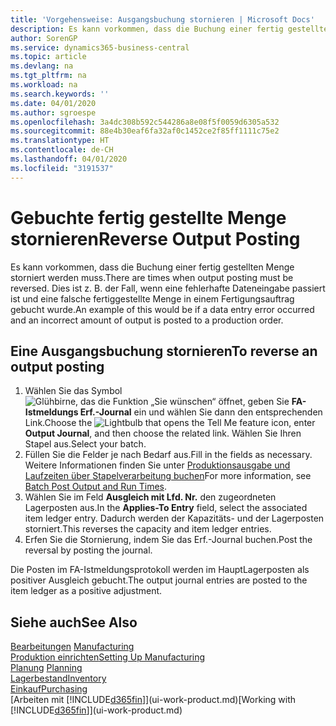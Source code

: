 ```yaml
---
title: 'Vorgehensweise: Ausgangsbuchung stornieren | Microsoft Docs'
description: Es kann vorkommen, dass die Buchung einer fertig gestellten Menge storniert werden muss. Dies ist z. B. der Fall, wenn eine fehlerhafte Dateneingabe passiert ist und eine falsche fertiggestellte Menge in einem Fertigungsauftrag gebucht wurde.
author: SorenGP
ms.service: dynamics365-business-central
ms.topic: article
ms.devlang: na
ms.tgt_pltfrm: na
ms.workload: na
ms.search.keywords: ''
ms.date: 04/01/2020
ms.author: sgroespe
ms.openlocfilehash: 3a4dc308b592c544286a8e08f5f0059d6305a532
ms.sourcegitcommit: 88e4b30eaf6fa32af0c1452ce2f85ff1111c75e2
ms.translationtype: HT
ms.contentlocale: de-CH
ms.lasthandoff: 04/01/2020
ms.locfileid: "3191537"
---
```

# <a name="reverse-output-posting"></a><span data-ttu-id="0bae1-104">Gebuchte fertig gestellte Menge stornieren</span><span class="sxs-lookup"><span data-stu-id="0bae1-104">Reverse Output Posting</span></span>
<span data-ttu-id="0bae1-105">Es kann vorkommen, dass die Buchung einer fertig gestellten Menge storniert werden muss.</span><span class="sxs-lookup"><span data-stu-id="0bae1-105">There are times when output posting must be reversed.</span></span> <span data-ttu-id="0bae1-106">Dies ist z. B. der Fall, wenn eine fehlerhafte Dateneingabe passiert ist und eine falsche fertiggestellte Menge in einem Fertigungsauftrag gebucht wurde.</span><span class="sxs-lookup"><span data-stu-id="0bae1-106">An example of this would be if a data entry error occurred and an incorrect amount of output is posted to a production order.</span></span>  

## <a name="to-reverse-an-output-posting"></a><span data-ttu-id="0bae1-107">Eine Ausgangsbuchung stornieren</span><span class="sxs-lookup"><span data-stu-id="0bae1-107">To reverse an output posting</span></span>  
1.  <span data-ttu-id="0bae1-108">Wählen Sie das Symbol ![Glühbirne, das die Funktion „Sie wünschen“ öffnet](media/ui-search/search_small.png "Tell Me-Funktion"), geben Sie **FA-Istmeldungs Erf.-Journal** ein und wählen Sie dann den entsprechenden Link.</span><span class="sxs-lookup"><span data-stu-id="0bae1-108">Choose the ![Lightbulb that opens the Tell Me feature](media/ui-search/search_small.png "Tell me what you want to do") icon, enter **Output Journal**, and then choose the related link.</span></span> <span data-ttu-id="0bae1-109">Wählen Sie Ihren Stapel aus.</span><span class="sxs-lookup"><span data-stu-id="0bae1-109">Select your batch.</span></span>  
2. <span data-ttu-id="0bae1-110">Füllen Sie die Felder je nach Bedarf aus.</span><span class="sxs-lookup"><span data-stu-id="0bae1-110">Fill in the fields as necessary.</span></span> <span data-ttu-id="0bae1-111">Weitere Informationen finden Sie unter [Produktionsausgabe und Laufzeiten über Stapelverarbeitung buchen](production-how-to-post-output-quantity.md)</span><span class="sxs-lookup"><span data-stu-id="0bae1-111">For more information, see [Batch Post Output and Run Times](production-how-to-post-output-quantity.md).</span></span>
3.  <span data-ttu-id="0bae1-112">Wählen Sie im Feld **Ausgleich mit Lfd. Nr.** den zugeordneten Lagerposten aus.</span><span class="sxs-lookup"><span data-stu-id="0bae1-112">In the **Applies-To Entry** field, select the associated item ledger entry.</span></span> <span data-ttu-id="0bae1-113">Dadurch werden der Kapazitäts- und der Lagerposten storniert.</span><span class="sxs-lookup"><span data-stu-id="0bae1-113">This reverses the capacity and item ledger entries.</span></span>  
4. <span data-ttu-id="0bae1-114">Erfen Sie die Stornierung, indem Sie das Erf.-Journal buchen.</span><span class="sxs-lookup"><span data-stu-id="0bae1-114">Post the reversal by posting the journal.</span></span>  

<span data-ttu-id="0bae1-115">Die Posten im FA-Istmeldungsprotokoll werden im HauptLagerposten als positiver Ausgleich gebucht.</span><span class="sxs-lookup"><span data-stu-id="0bae1-115">The output journal entries are posted to the item ledger as a positive adjustment.</span></span>  

## <a name="see-also"></a><span data-ttu-id="0bae1-116">Siehe auch</span><span class="sxs-lookup"><span data-stu-id="0bae1-116">See Also</span></span>  
 <span data-ttu-id="0bae1-117">[Bearbeitungen](production-manage-manufacturing.md)  </span><span class="sxs-lookup"><span data-stu-id="0bae1-117">[Manufacturing](production-manage-manufacturing.md)  </span></span>  
 [<span data-ttu-id="0bae1-118">Produktion einrichten</span><span class="sxs-lookup"><span data-stu-id="0bae1-118">Setting Up Manufacturing</span></span>](production-configure-production-processes.md)  
 <span data-ttu-id="0bae1-119">[Planung](production-planning.md)    </span><span class="sxs-lookup"><span data-stu-id="0bae1-119">[Planning](production-planning.md)    </span></span>  
 [<span data-ttu-id="0bae1-120">Lagerbestand</span><span class="sxs-lookup"><span data-stu-id="0bae1-120">Inventory</span></span>](inventory-manage-inventory.md)  
 [<span data-ttu-id="0bae1-121">Einkauf</span><span class="sxs-lookup"><span data-stu-id="0bae1-121">Purchasing</span></span>](purchasing-manage-purchasing.md)  
 <span data-ttu-id="0bae1-122">[Arbeiten mit [!INCLUDE[d365fin](includes/d365fin_md.md)]](ui-work-product.md)</span><span class="sxs-lookup"><span data-stu-id="0bae1-122">[Working with [!INCLUDE[d365fin](includes/d365fin_md.md)]](ui-work-product.md)</span></span>  
